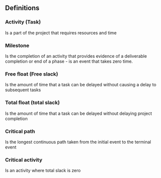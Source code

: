 ## Definitions

### Activity (Task)

Is a part of the project that requires resources and time

### Milestone

Is the completion of an activity that provides evidence of a deliverable completion or end of a phase - is an event that takes zero time.

### Free float (Free slack)

Is the amount of time that a task can be delayed without causing a delay to subsequent tasks

### Total float (total slack)

Is the amount of time that a task can be delayed without delaying project completion

### Critical path

Is the longest continuous path taken from the initial event to the terminal event

### Critical activity

Is an activity where total slack is zero
